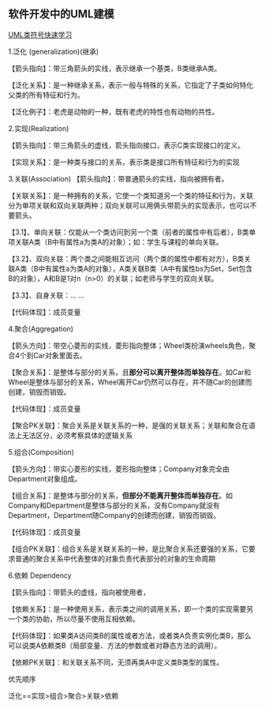 
## 软件开发中的UML建模


[UML类符号快速学习](https://blog.csdn.net/l_nan/article/details/37036787)


1.泛化 (generalization)(继承)

【箭头指向】：带三角箭头的实线，表示继承一个基类，B类继承A类。

【泛化关系】：是一种继承关系，表示一般与特殊的关系，它指定了子类如何特化父类的所有特征和行为。

【泛化例子】：老虎是动物的一种，既有老虎的特性也有动物的共性。

2.实现(Realization)

【箭头指向】：带三角箭头的虚线，箭头指向接口，表示C类实现接口的定义。

【实现关系】：是一种类与接口的关系，表示类是接口所有特征和行为的实现

3.关联(Association)
【箭头指向】：带普通箭头的实线，指向被拥有者。

【关联关系】：是一种拥有的关系，它使一个类知道另一个类的特征和行为，关联分为单项关联和双向关联两种；双向关联可以用俩头带箭头的实现表示，也可以不要箭头。

【3.1】、单向关联：仅能从一个类访问到另一个类（前者的属性中有后者），B类单项关联A类（B中有属性a为类A的对象）；如：学生与课程的单向关联。

【3.2】、双向关联：两个类之间能相互访问（两个类的属性中都有对方），B类关联A类（B中有属性a为类A的对象），A类关联B类（A中有属性bs为Set，Set包含B的对象），A和B是1对n（n>0）的关联；如老师与学生的双向关联。

【3.3】、自身关联：... ...

【代码体现】：成员变量

4.聚合(Aggregation)

【箭头方向】：带空心菱形的实线，菱形指向整体；Wheel类扮演wheels角色，聚合4个到Car对象里面去。

【聚合关系】：是整体与部分的关系，且**部分可以离开整体而单独存在**。如Car和Wheel是整体与部分的关系，Wheel离开Car仍然可以存在，并不随Car的创建而创建，销毁而销毁。

【代码体现】：成员变量

【聚合PK关联】：聚合关系是关联关系的一种，是强的关联关系；关联和聚合在语法上无法区分，必须考察具体的逻辑关系

5.组合(Composition)

【箭头方向】：带实心菱形的实线，菱形指向整体；Company对象完全由Department对象组成。

【组合关系】：是整体与部分的关系，**但部分不能离开整体而单独存在**。如Company和Department是整体与部分的关系，没有Company就没有Department，Department随Company的创建而创建，销毁而销毁。

【代码体现】：成员变量

【组合PK关联】：组合关系是关联关系的一种，是比聚合关系还要强的关系，它要求普通的聚合关系中代表整体的对象负责代表部分的对象的生命周期

6.依赖 Dependency

【箭头指向】：带箭头的虚线，指向被使用者，

【依赖关系】：是一种使用关系，表示类之间的调用关系，即一个类的实现需要另一个类的协助，所以尽量不使用互相依赖。

【代码体现】：如果类A访问类B的属性或者方法，或者类A负责实例化类B，那么可以说类A依赖类B（局部变量、方法的参数或者对静态方法的调用）。

【依赖PK关联】：和关联关系不同，无须再类A中定义类B类型的属性。


优先顺序

泛化==实现>组合>聚合>关联>依赖